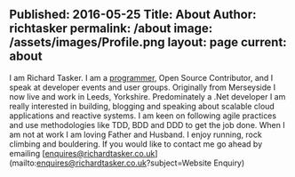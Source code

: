 Published: 2016-05-25
Title: About
Author: richtasker
permalink: /about
image: /assets/images/Profile.png
layout: page
current: about
---
I am Richard Tasker. I am a [programmer](https://github.com/ritasker), Open Source Contributor, and I speak at developer events and user groups.
Originally from Merseyside I now live and work in Leeds, Yorkshire. Predominately a .Net developer I am really interested in building, blogging and speaking about scalable cloud applications and reactive systems. I am keen on following agile practices and use methodologies like TDD, BDD and DDD to get the job done.
When I am not at work I am loving Father and Husband. I enjoy running, rock climbing and bouldering.
If you would like to contact me go ahead by emailing [enquires@richardtasker.co.uk](mailto:enquires@richardtasker.co.uk?subject=Website Enquiry)